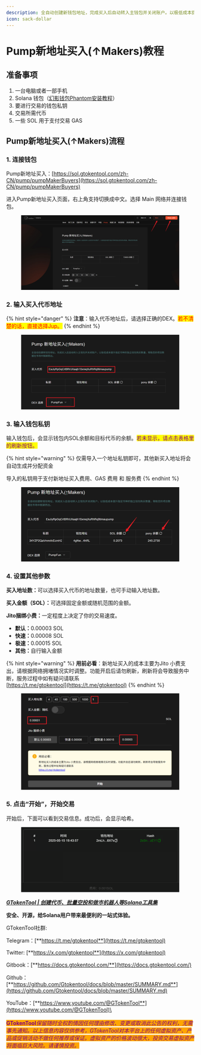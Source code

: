 ```yaml
---
description: 全自动创建新钱包地址，完成买入后自动转入主钱包并关闭账户。以极低成本提升指定币种的独立钱包购买数量，帮助您的项目数据在市场中脱颖而出。
icon: sack-dollar
---
```


# Pump新地址买入(↑Makers)教程

## 准备事项

1. 一台电脑或者一部手机
2. Solana 钱包（[幻影钱包Phantom安装教程](https://docs.gtokentool.com/solana/auxiliary-tutorial/phantom-wallet-installation)）
3. 要进行交易的钱包私钥
4. 交易所需代币
5. 一些 SOL 用于支付交易 GAS

## Pump新地址买入(↑Makers)流程

### 1. 连接钱包

Pump新地址买入：[https://sol.gtokentool.com/zh-CN/pump/pumpMakerBuyers](https://sol.gtokentool.com/zh-CN/pump/pumpMakerBuyers)

进入Pump新地址买入页面，右上角支持切换成中文。选择 Main 网络并连接钱包。

<figure><img src="../../.gitbook/assets/Snipaste_2025-08-21_13-44-11 (1).png" alt=""><figcaption></figcaption></figure>

### 2. 输入买入代币地址

{% hint style="danger" %}
**注意**：输入代币地址后，请选择正确的DEX。<mark style="color:red;">若不清楚的话，直接选择Jup。</mark>
{% endhint %}

<figure><img src="../../.gitbook/assets/Snipaste_2025-08-21_13-47-48.png" alt=""><figcaption></figcaption></figure>

### 3. 输入钱包私钥

输入钱包后，会显示钱包内SOL余额和目标代币的余额。<mark style="color:purple;">若未显示，请点击表格里的刷新按钮。</mark>

{% hint style="warning" %}
仅需导入一个地址私钥即可，其他新买入地址将会自动生成并分配资金

导入的私钥用于支付新地址买入费用、GAS 费用 和 服务费
{% endhint %}

<figure><img src="../../.gitbook/assets/Snipaste_2025-08-21_13-49-24.png" alt=""><figcaption></figcaption></figure>

### 4. 设置其他参数

**买入地址数：**&#x53EF;以选择买入代币的地址数量，也可手动输入地址数。

**买入金额（SOL）：**&#x53EF;选择固定金额或随机范围的金额。

**Jito捆绑小费：**&#x4E00;定程度上决定了你的交易速度。

* **默认：**&#x30;.00003 SOL
* **快速：**&#x30;.00008 SOL
* **极速：**&#x30;.00015 SOL
* **其他：**&#x81EA;行输入金额

{% hint style="warning" %}
**用前必看**：新地址买入的成本主要为Jito 小费支出，请根据网络拥堵情况实时调整。功能开启后请勿刷新，刷新将会导致服务中断，服务过程中如有疑问请联系\
[https://t.me/gtokentool](https://t.me/gtokentool)
{% endhint %}

<figure><img src="../../.gitbook/assets/Snipaste_2025-08-21_13-51-04.png" alt=""><figcaption></figcaption></figure>

### 5. 点击“开始”，开始交易

开始后，下面可以看到交易信息。成功后，会显示哈希。

<figure><img src="../../.gitbook/assets/Snipaste_2025-08-21_13-52-53.png" alt=""><figcaption></figcaption></figure>

[_**GTokenTool | 创建代币、批量空投和做市机器人等Solana工具集**_](https://sol.gtokentool.com)

**安全、开源，给Solana用户带来最便利的一站式体验。**



GTokenTool社群:

Telegram：[**https://t.me/gtokentool**](https://t.me/gtokentool)

Twitter:  [**https://x.com/gtokentool**](https://x.com/gtokentool)

Gitbook：[**https://docs.gtokentool.com/**](https://docs.gtokentool.com/)

Github：[**https://github.com/Gtokentool/docs/blob/master/SUMMARY.md**](https://github.com/Gtokentool/docs/blob/master/SUMMARY.md)

YouTube：[**https://www.youtube.com/@GTokenTool**](https://www.youtube.com/@GTokenTool)\
\
\
<mark style="color:purple;background-color:orange;">**GTokenTool**</mark>_<mark style="color:purple;background-color:orange;">保留随时全权酌情因任何理由修改、变更或取消此公告的权利，无需事先通知。以上信息内容仅供参考，GTokenTool对本平台上的任何虚拟资产、产品或促销活动不做任何推荐或保证。虚拟资产的价格波动很大，投资交易虚拟资产将面临巨大风险。请谨慎投资。</mark>_
